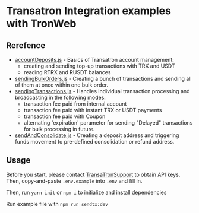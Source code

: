 # Transatron Integration examples with TronWeb

## Rerefence
- [accountDeposits.js](./src/accountDeposits.js) - Basics of Transatron account management:
    - creating and sending top-up transactions with TRX and USDT
    - reading RTRX and RUSDT balances
- [sendingBulkOrders.js](./src/sendingBulkOrders.js) - Creating a bunch of transactions and sending all of them at once within one bulk order.
- [sendingTransactions.js](./src/sendingTransactions.js) - Handles individual transaction processing and broadcasting in the following modes:
    - transaction fee paid from internal account
    - transaction fee paid with instant TRX or USDT payments
    - transaction fee paid with Coupon 
    - alternating 'expiration' parameter for sending "Delayed" transactions for bulk processing in future. 
- [sendAndConsolidate.js](./src/sendAndConsolidate.js) - Creating a deposit address and triggering funds movement to pre-defined consolidation or refund address.

## Usage
Before you start, please contact [TransaTronSupport](https://t.me/TransaTronSupport) to obtain API keys. Then, copy-and-paste `.env.example` into `.env` and fill in. 

Then, run `yarn init` or `npm i` to initialize and install dependencies

Run example file with `npm run sendtx:dev`